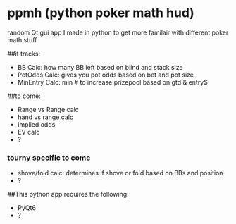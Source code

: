 # ppmh (python poker math hud)
random Qt gui app I made in python to get more 
familair with different poker math stuff

##it tracks:
* BB Calc: how many BB left based on blind and stack size
* PotOdds Calc: gives you pot odds based on bet and pot size
* MinEntry Calc: min # to increase prizepool based on gtd & entry$

##to come:
* Range vs Range calc
* hand vs range calc
* implied odds
* EV calc
* ?

### tourny specific to come
* shove/fold calc: determines if shove or fold based on BBs and position
* ?

##This python app requires the following:
* PyQt6
* ?
